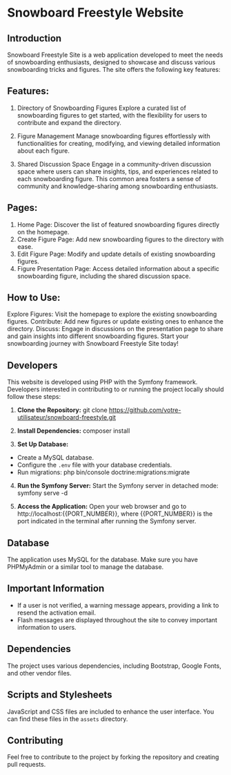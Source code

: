 # Snowboard Freestyle Website

## Introduction
Snowboard Freestyle Site is a web application developed to meet the needs of snowboarding enthusiasts, designed to showcase and discuss various snowboarding tricks and figures. The site offers the following key features:

## Features:
1. Directory of Snowboarding Figures
Explore a curated list of snowboarding figures to get started, with the flexibility for users to contribute and expand the directory.

2. Figure Management
Manage snowboarding figures effortlessly with functionalities for creating, modifying, and viewing detailed information about each figure.

3. Shared Discussion Space
Engage in a community-driven discussion space where users can share insights, tips, and experiences related to each snowboarding figure. This common area fosters a sense of community and knowledge-sharing among snowboarding enthusiasts.

## Pages:
1. Home Page: 
Discover the list of featured snowboarding figures directly on the homepage.
2. Create Figure Page: 
Add new snowboarding figures to the directory with ease.
3. Edit Figure Page: 
Modify and update details of existing snowboarding figures.
4. Figure Presentation Page: 
Access detailed information about a specific snowboarding figure, including the shared discussion space.

## How to Use:
Explore Figures: Visit the homepage to explore the existing snowboarding figures.
Contribute: Add new figures or update existing ones to enhance the directory.
Discuss: Engage in discussions on the presentation page to share and gain insights into different snowboarding figures.
Start your snowboarding journey with Snowboard Freestyle Site today!

## Developers

This website is developed using PHP with the Symfony framework. Developers interested in contributing to or running the project locally should follow these steps:

1. **Clone the Repository:**
git clone https://github.com/votre-utilisateur/snowboard-freestyle.git

2. **Install Dependencies:**
composer install

3. **Set Up Database:**
- Create a MySQL database.
- Configure the `.env` file with your database credentials.
- Run migrations:
  php bin/console doctrine:migrations:migrate

4. **Run the Symfony Server:**
Start the Symfony server in detached mode:
symfony serve -d

5. **Access the Application:**
Open your web browser and go to http://localhost:{{PORT_NUMBER}}, where {{PORT_NUMBER}} is the port indicated in the terminal after running the Symfony server.

## Database

The application uses MySQL for the database. Make sure you have PHPMyAdmin or a similar tool to manage the database.

## Important Information

- If a user is not verified, a warning message appears, providing a link to resend the activation email.
- Flash messages are displayed throughout the site to convey important information to users.

## Dependencies

The project uses various dependencies, including Bootstrap, Google Fonts, and other vendor files.

## Scripts and Stylesheets

JavaScript and CSS files are included to enhance the user interface. You can find these files in the `assets` directory.

## Contributing

Feel free to contribute to the project by forking the repository and creating pull requests.
